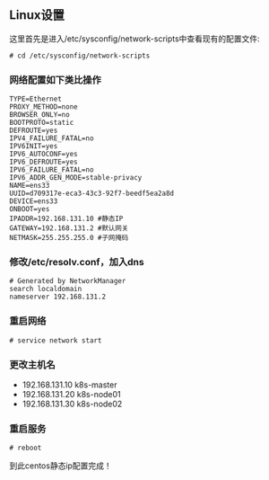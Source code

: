 ## Linux设置 ##
这里首先是进入/etc/sysconfig/network-scripts中查看现有的配置文件:

    # cd /etc/sysconfig/network-scripts

### 网络配置如下类比操作
    TYPE=Ethernet
    PROXY_METHOD=none
    BROWSER_ONLY=no
    BOOTPROTO=static
    DEFROUTE=yes
    IPV4_FAILURE_FATAL=no
    IPV6INIT=yes
    IPV6_AUTOCONF=yes
    IPV6_DEFROUTE=yes
    IPV6_FAILURE_FATAL=no
    IPV6_ADDR_GEN_MODE=stable-privacy
    NAME=ens33
    UUID=d709317e-eca3-43c3-92f7-beedf5ea2a8d
    DEVICE=ens33
    ONBOOT=yes
    IPADDR=192.168.131.10 #静态IP
    GATEWAY=192.168.131.2 #默认网关
    NETMASK=255.255.255.0 #子网掩码
### 修改/etc/resolv.conf，加入dns
    # Generated by NetworkManager
    search localdomain
    nameserver 192.168.131.2


### 重启网络
    # service network start


### 更改主机名
- 192.168.131.10	k8s-master
- 192.168.131.20	k8s-node01
- 192.168.131.30	k8s-node02

### 重启服务
    # reboot

到此centos静态ip配置完成！